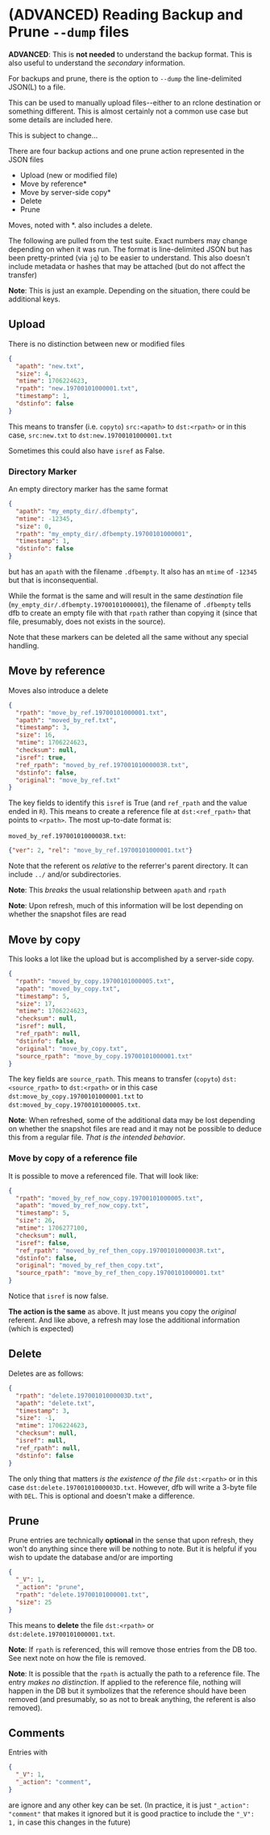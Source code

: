 # (ADVANCED) Reading Backup and Prune `--dump` files

**ADVANCED**: This is **not needed** to understand the backup format. This is also useful to understand the *secondary* information.

For backups and prune, there is the option to `--dump` the line-delimited JSON(L) to a file. 

This can be used to manually upload files--either to an rclone destination or something different. This is almost certainly not a common use case but some details are included here.

This is subject to change...

There are four backup actions and one prune action represented in the JSON files

- Upload (new or modified file)
- Move by reference\*
- Move by server-side copy\*
- Delete
- Prune

Moves, noted with \*. also includes a delete.

The following are pulled from the test suite. Exact numbers may change depending on when it was run. The format is line-delimited JSON but has been pretty-printed (via `jq`) to be easier to understand. This also doesn't include metadata or hashes that may be attached (but do not affect the transfer)

**Note**: This is just an example. Depending on the situation, there could be additional keys.

## Upload

There is no distinction between new or modified files

```json
{
  "apath": "new.txt",
  "size": 4,
  "mtime": 1706224623,
  "rpath": "new.19700101000001.txt",
  "timestamp": 1,
  "dstinfo": false
}
```

This means to transfer (i.e. `copyto`) `src:<apath>` to `dst:<rpath>` or in this case, `src:new.txt` to `dst:new.19700101000001.txt`

Sometimes this could also have `isref` as False.

### Directory Marker

An empty directory marker has the same format
```json
{
  "apath": "my_empty_dir/.dfbempty",
  "mtime": -12345,
  "size": 0,
  "rpath": "my_empty_dir/.dfbempty.19700101000001",
  "timestamp": 1,
  "dstinfo": false
}
```
but has an `apath` with the filename `.dfbempty`. It also has an `mtime` of `-12345` but that is inconsequential.

While the format is the same and will result in the same *destination* file (`my_empty_dir/.dfbempty.19700101000001`), the filename of `.dfbempty` tells dfb to create an empty file with that `rpath` rather than copying it (since that file, presumably, does not exists in the source).

Note that these markers can be deleted all the same without any special handling.
 

## Move by reference

Moves also introduce a delete

```json
{
  "rpath": "move_by_ref.19700101000001.txt",
  "apath": "moved_by_ref.txt",
  "timestamp": 3,
  "size": 16,
  "mtime": 1706224623,
  "checksum": null,
  "isref": true,
  "ref_rpath": "moved_by_ref.19700101000003R.txt",
  "dstinfo": false,
  "original": "move_by_ref.txt"
}
```

The key fields to identify this `isref` is True (and `ref_rpath` and the value ended in `R`). This means to create a reference file at `dst:<ref_rpath>` that points to `<rpath>`. The most up-to-date format is:

`moved_by_ref.19700101000003R.txt`:

```json
{"ver": 2, "rel": "move_by_ref.19700101000001.txt"}
```

Note that the referent os *relative* to the referrer's parent directory. It can include `../` and/or subdirectories. 

**Note**: This *breaks* the usual relationship between `apath` and `rpath`

**Note**: Upon refresh, much of this information will be lost depending on whether the snapshot files are read

## Move by copy

This looks a lot like the upload but is accomplished by a server-side copy. 

```json
{
  "rpath": "moved_by_copy.19700101000005.txt",
  "apath": "moved_by_copy.txt",
  "timestamp": 5,
  "size": 17,
  "mtime": 1706224623,
  "checksum": null,
  "isref": null,
  "ref_rpath": null,
  "dstinfo": false,
  "original": "move_by_copy.txt",
  "source_rpath": "move_by_copy.19700101000001.txt"
}
```
The key fields are `source_rpath`. This means to transfer (`copyto`)  `dst:<source_rpath>` to `dst:<rpath>` or in this case `dst:move_by_copy.19700101000001.txt` to `dst:moved_by_copy.19700101000005.txt`.

**Note**: When refreshed, some of the additional data may be lost depending on whether the snapshot files are read and it may not be possible to deduce this from a regular file. *That is the intended behavior*.

### Move by copy of a reference file

It is possible to move a referenced file. That will look like:

```json
{
  "rpath": "moved_by_ref_now_copy.19700101000005.txt",
  "apath": "moved_by_ref_now_copy.txt",
  "timestamp": 5,
  "size": 26,
  "mtime": 1706277100,
  "checksum": null,
  "isref": false,
  "ref_rpath": "moved_by_ref_then_copy.19700101000003R.txt",
  "dstinfo": false,
  "original": "moved_by_ref_then_copy.txt",
  "source_rpath": "move_by_ref_then_copy.19700101000001.txt"
}
```

Notice that `isref` is now false.

**The action is the same** as above. It just means you copy the *original* referent. And like above, a refresh may lose the additional information (which is expected) 

## Delete

Deletes are as follows:

```json
{
  "rpath": "delete.19700101000003D.txt",
  "apath": "delete.txt",
  "timestamp": 3,
  "size": -1,
  "mtime": 1706224623,
  "checksum": null,
  "isref": null,
  "ref_rpath": null,
  "dstinfo": false
}
```
The only thing that matters *is the existence of the file* `dst:<rpath>` or in this case `dst:delete.19700101000003D.txt`. However, dfb will write a 3-byte file with `DEL`. This is optional and doesn't make a difference.

## Prune

Prune entries are technically **optional** in the sense that upon refresh, they won't do anything since there will be nothing to note. But it is helpful if you wish to update the database and/or are importing

```json
{
  "_V": 1,
  "_action": "prune",
  "rpath": "delete.19700101000001.txt",
  "size": 25
}
```
This means to **delete** the file `dst:<rpath>` or `dst:delete.19700101000001.txt`. 

**Note**: If `rpath` is referenced, this will remove those entries from the DB too. See next note on how the file is removed.

**Note**: It is possible that the `rpath` is actually the path to a reference file. The entry *makes no distinction*. If applied to the reference file, nothing will happen in the DB but it symbolizes that the reference should have been removed (and presumably, so as not to break anything, the referent is also removed). 

## Comments

Entries with 

```json
{
  "_V": 1,
  "_action": "comment",
}
```
are ignore and any other key can be set. (In practice, it is just `"_action": "comment"` that makes it ignored but it is good practice to include the `"_V": 1,` in case this changes in the future)


